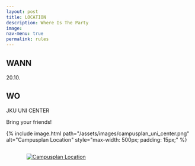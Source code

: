 ```yaml
---
layout: post
title: LOCATION
description: Where Is The Party
image: 
nav-menu: true
permalink: rules
---
```


## WANN
20.10.

## WO
JKU UNI CENTER

Bring your friends! <br/>

{% include image.html path="/assets/images/campusplan_uni_center.png" alt="Campusplan Location" style="max-width: 500px; padding: 15px;" %}


<figure>
    <a class="img" href="{{ site.baseurl }}assets/images/campusplan_uni_center.png">
     <img src="{{ site.baseurl }}assets/images/campusplan_uni_center.png" style="max-width: 500px; padding: 15px;"
          alt="Campusplan Location" />
      </a>
     <figcaption></figcaption>
</figure>


[//]: # (## Code of Behaviour)

[//]: # (In joining our event, you agree to following our AGBs:)

[//]: # ()
[//]: # (<a href="https://games.oeh.jku.at/AGBs_JKU_Games_SoSe23.pdf" target="_blank" rel="noopener noreferrer" class="button img">AGBs</a>)

[//]: # ()
[//]: # (## Covid-Guidelines)

[//]: # (Currently no covid restrictions apply for our event. This means however that we rely on you to be responsible: Please don't join our event if you fell sick and test yourself before coming if you are unsure.<br>)

[//]: # (We will publish any updates on Covid cases at the event via Discord and on [this page]&#40;/./covid&#41;.)
